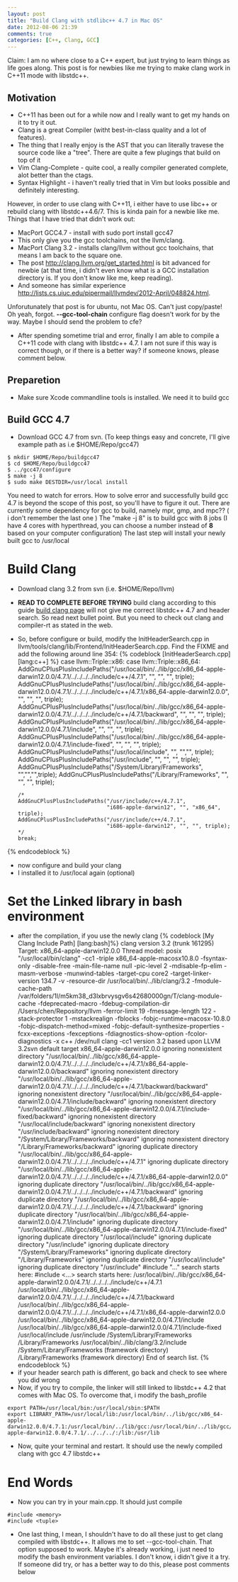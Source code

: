```yaml
---
layout: post
title: "Build Clang with stdlibc++ 4.7 in Mac OS"
date: 2012-08-06 21:39
comments: true
categories: [C++, Clang, GCC] 
---
```


Claim: I am no where close to a C++ expert, but just trying to learn things as life goes along. This post is for newbies like me trying to make clang work in C++11 mode with libstdc++.

## Motivation

* C++11 has been out for a while now and I really want to get my hands on it to try it out.
* Clang is a great Compiler (witht best-in-class quality and a lot of features). 
* The thing that I really enjoy is the AST that you can literally travese the source code like a "tree". There are quite a few plugings that build on top of it
* Vim Clang-Complete - quite cool, a really compiler generated complete, alot better than the ctags.
* Syntax Highlight - i haven't really tried that in Vim but looks possible and definitely interesting.

However, in order to use clang with C++11, i either have to use libc++ or rebuild clang with libstdc++4.6/7. This is kinda pain for a newbie like me. Things that I have tried that didn't work out:

* MacPort GCC4.7 - install with sudo port install gcc47
* This only give you the gcc toolchains, not the llvm/clang.
* MacPort Clang 3.2 - installs clang/llvm without gcc toolchains, that means I am back to the square one.
* The post <http://clang.llvm.org/get_started.html> is bit advanced for newbie (at that time, i didn't even know what is a GCC installation directory is. If you don't know like me, keep reading).
* And someone has similar experience <http://lists.cs.uiuc.edu/pipermail/llvmdev/2012-April/048824.html>. 

Unforutunately that post is for ubuntu, not Mac OS. Can't just copy/paste! Oh yeah, forgot. **--gcc-tool-chain** configure flag doesn't work for by the way. Maybe I should send the problem to cfe?
* After spending sometime trial and error, finally I am able to compile a C++11 code with clang with libstdc++ 4.7. I am not sure if this way is correct though, or if there is a better way? if someone knows, please comment below.

## Preparetion
* Make sure Xcode commandline tools is installed. We need it to build gcc

## Build GCC 4.7
* Download GCC 4.7 from svn. (To keep things easy and concrete, I'll give example path as i.e $HOME/Repo/gcc47)
```
$ mkdir $HOME/Repo/buildgcc47
$ cd $HOME/Repo/buildgcc47
$ ../gcc47/configure
$ make -j 8
$ sudo make DESTDIR=/usr/local install
```

You need to watch for errors. How to solve error and successfully build gcc 4.7 is beyond the scope of this post, so you'll have to figure it out. There are currently some dependency for gcc to build, namely mpr, gmp, and mpc?? ( i don't remember the last one )
The "make -j 8" is to build gcc with 8 jobs (I have 4 cores with hyperthread, you can choose a number instead of **8** based on your computer configuration)
The last step will install your newly built gcc to /usr/local

# Build Clang
* Download clang 3.2 from svn (i.e. $HOME/Repo/llvm)
* **READ TO COMPLETE BEFORE TRYING** build clang according to this guide [build clang page](url "http://clang.llvm.org/get_started.html#build") will not give me correct libstdc++ 4.7 and header search. So read next bullet point. But you need to check out clang and compiler-rt as stated in the web.
* So, before configure or build, modify the InitHeaderSearch.cpp in llvm/tools/clang/lib/Frontend/InitHeaderSearch.cpp. Find the FIXME and add the following around line 354:
<D-c>{% codeblock [InitHeaderSearch.cpp] [lang:c++] %}
    case llvm::Triple::x86:
    case llvm::Triple::x86_64:
      AddGnuCPlusPlusIncludePaths("/usr/local/bin/../lib/gcc/x86_64-apple-darwin12.0.0/4.7.1/../../../../include/c++/4.7.1", "", "", "", triple);
      AddGnuCPlusPlusIncludePaths("/usr/local/bin/../lib/gcc/x86_64-apple-darwin12.0.0/4.7.1/../../../../include/c++/4.7.1/x86_64-apple-darwin12.0.0", "", "", "", triple);
      AddGnuCPlusPlusIncludePaths("/usr/local/bin/../lib/gcc/x86_64-apple-darwin12.0.0/4.7.1/../../../../include/c++/4.7.1/backward", "", "", "", triple);
      AddGnuCPlusPlusIncludePaths("/usr/local/bin/../lib/gcc/x86_64-apple-darwin12.0.0/4.7.1/include", "", "", "", triple);
      AddGnuCPlusPlusIncludePaths("/usr/local/bin/../lib/gcc/x86_64-apple-darwin12.0.0/4.7.1/include-fixed", "", "", "", triple);
      AddGnuCPlusPlusIncludePaths("/usr/local/include", "", "","", triple);
      AddGnuCPlusPlusIncludePaths("/usr/include", "", "", "", triple);
      AddGnuCPlusPlusIncludePaths("/System/Library/Frameworks", "","","",triple);
      AddGnuCPlusPlusIncludePaths("/Library/Frameworks", "", "", "", triple);

      /*
      AddGnuCPlusPlusIncludePaths("/usr/include/c++/4.7.1",
                                  "i686-apple-darwin12", "", "x86_64", triple);
      AddGnuCPlusPlusIncludePaths("/usr/include/c++/4.7.1",
                                  "i686-apple-darwin12", "", "", triple);
      */
      break;
{% endcodeblock %}
* now configure and build your clang
* I installed it to /usr/local again (optional)

# Set the Linked library in bash environment
* after the compilation, if you use the newly clang
{% codeblock [My Clang Include Path] [lang:bash]%}
clang version 3.2 (trunk 161295)
Target: x86_64-apple-darwin12.0.0
Thread model: posix
 "/usr/local/bin/clang" -cc1 -triple x86_64-apple-macosx10.8.0 -fsyntax-only -disable-free -main-file-name null -pic-level 2 -mdisable-fp-elim -masm-verbose -munwind-tables -target-cpu core2 -target-linker-version 134.7 -v -resource-dir /usr/local/bin/../lib/clang/3.2 -fmodule-cache-path /var/folders/1l/m5km38_d3lxbrvysgv6s42680000gn/T/clang-module-cache -fdeprecated-macro -fdebug-compilation-dir /Users/chen/Repository/llvm -ferror-limit 19 -fmessage-length 122 -stack-protector 1 -mstackrealign -fblocks -fobjc-runtime=macosx-10.8.0 -fobjc-dispatch-method=mixed -fobjc-default-synthesize-properties -fcxx-exceptions -fexceptions -fdiagnostics-show-option -fcolor-diagnostics -x c++ /dev/null
clang -cc1 version 3.2 based upon LLVM 3.2svn default target x86_64-apple-darwin12.0.0
ignoring nonexistent directory "/usr/local/bin/../lib/gcc/x86_64-apple-darwin12.0.0/4.7.1/../../../../include/c++/4.7.1/x86_64-apple-darwin12.0.0/backward"
ignoring nonexistent directory "/usr/local/bin/../lib/gcc/x86_64-apple-darwin12.0.0/4.7.1/../../../../include/c++/4.7.1/backward/backward"
ignoring nonexistent directory "/usr/local/bin/../lib/gcc/x86_64-apple-darwin12.0.0/4.7.1/include/backward"
ignoring nonexistent directory "/usr/local/bin/../lib/gcc/x86_64-apple-darwin12.0.0/4.7.1/include-fixed/backward"
ignoring nonexistent directory "/usr/local/include/backward"
ignoring nonexistent directory "/usr/include/backward"
ignoring nonexistent directory "/System/Library/Frameworks/backward"
ignoring nonexistent directory "/Library/Frameworks/backward"
ignoring duplicate directory "/usr/local/bin/../lib/gcc/x86_64-apple-darwin12.0.0/4.7.1/../../../../include/c++/4.7.1"
ignoring duplicate directory "/usr/local/bin/../lib/gcc/x86_64-apple-darwin12.0.0/4.7.1/../../../../include/c++/4.7.1/x86_64-apple-darwin12.0.0"
ignoring duplicate directory "/usr/local/bin/../lib/gcc/x86_64-apple-darwin12.0.0/4.7.1/../../../../include/c++/4.7.1/backward"
ignoring duplicate directory "/usr/local/bin/../lib/gcc/x86_64-apple-darwin12.0.0/4.7.1/../../../../include/c++/4.7.1/backward"
ignoring duplicate directory "/usr/local/bin/../lib/gcc/x86_64-apple-darwin12.0.0/4.7.1/include"
ignoring duplicate directory "/usr/local/bin/../lib/gcc/x86_64-apple-darwin12.0.0/4.7.1/include-fixed"
ignoring duplicate directory "/usr/local/include"
ignoring duplicate directory "/usr/include"
ignoring duplicate directory "/System/Library/Frameworks"
ignoring duplicate directory "/Library/Frameworks"
ignoring duplicate directory "/usr/local/include"
ignoring duplicate directory "/usr/include"
#include "..." search starts here:
#include <...> search starts here:
 /usr/local/bin/../lib/gcc/x86_64-apple-darwin12.0.0/4.7.1/../../../../include/c++/4.7.1
 /usr/local/bin/../lib/gcc/x86_64-apple-darwin12.0.0/4.7.1/../../../../include/c++/4.7.1/backward
 /usr/local/bin/../lib/gcc/x86_64-apple-darwin12.0.0/4.7.1/../../../../include/c++/4.7.1/x86_64-apple-darwin12.0.0
 /usr/local/bin/../lib/gcc/x86_64-apple-darwin12.0.0/4.7.1/include
 /usr/local/bin/../lib/gcc/x86_64-apple-darwin12.0.0/4.7.1/include-fixed
 /usr/local/include
 /usr/include
 /System/Library/Frameworks
 /Library/Frameworks
 /usr/local/bin/../lib/clang/3.2/include
 /System/Library/Frameworks (framework directory)
 /Library/Frameworks (framework directory)
End of search list.
{% endcodeblock %}
* if your header search path is different, go back and check to see where you did wrong
* Now, if you try to compile, the linker will still linked to libstdc++ 4.2 that comes with Mac OS. To overcome that, i modify the bash\_profile

```
export PATH=/usr/local/bin:/usr/local/sbin:$PATH
export LIBRARY_PATH=/usr/local/lib:/usr/local/bin/../lib/gcc/x86_64-apple-darwin12.0.0/4.7.1:/usr/local/bin/../lib/gcc:/usr/local/bin/../lib/gcc/x86_64-apple-darwin12.0.0/4.7.1/../../../:/lib:/usr/lib
```
* Now, quite your terminal and restart. It should use the newly compiled clang with gcc 4.7 libstdc++
# End Words
* Now you can try in your main.cpp. It should just compile
```
#include <memory>
#include <tuple>
```
* One last thing, I mean, I shouldn't have to do all these just to get clang compiled with libstdc++. It allows me to set --gcc-tool-chain. That option supposed to work. Maybe it's already working, i just need to modify the bash environment variables. I don't know, i didn't give it a try. If someone did try, or has a better way to do this, please post comments below
